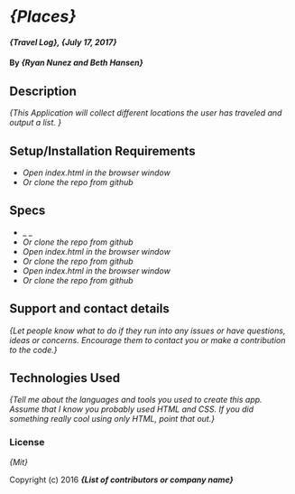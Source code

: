 # _{Places}_

#### _{Travel Log}, {July 17, 2017}_

#### By _**{Ryan Nunez and Beth Hansen}**_

## Description

_{This Application will collect different locations the user has traveled and output a list. }_

## Setup/Installation Requirements

* _Open index.html in the browser window_
* _Or clone the repo from github_


## Specs

* _ _
* _Or clone the repo from github_
* _Open index.html in the browser window_
* _Or clone the repo from github_
* _Open index.html in the browser window_
* _Or clone the repo from github_

## Support and contact details

_{Let people know what to do if they run into any issues or have questions, ideas or concerns.  Encourage them to contact you or make a contribution to the code.}_

## Technologies Used

_{Tell me about the languages and tools you used to create this app. Assume that I know you probably used HTML and CSS. If you did something really cool using only HTML, point that out.}_

### License

*{Mit}*

Copyright (c) 2016 **_{List of contributors or company name}_**
